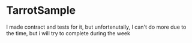 # TarrotSample

I made contract and tests for it, but unfortenutally, I can't do more due to the time, but i will try to complete during the week
